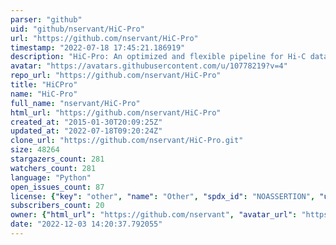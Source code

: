 ```yaml
---
parser: "github"
uid: "github/nservant/HiC-Pro"
url: "https://github.com/nservant/HiC-Pro"
timestamp: "2022-07-18 17:45:21.186919"
description: "HiC-Pro: An optimized and flexible pipeline for Hi-C data processing"
avatar: "https://avatars.githubusercontent.com/u/10778219?v=4"
repo_url: "https://github.com/nservant/HiC-Pro"
title: "HiCPro"
name: "HiC-Pro"
full_name: "nservant/HiC-Pro"
html_url: "https://github.com/nservant/HiC-Pro"
created_at: "2015-01-30T20:09:25Z"
updated_at: "2022-07-18T09:20:24Z"
clone_url: "https://github.com/nservant/HiC-Pro.git"
size: 48264
stargazers_count: 281
watchers_count: 281
language: "Python"
open_issues_count: 87
license: {"key": "other", "name": "Other", "spdx_id": "NOASSERTION", "url": null, "node_id": "MDc6TGljZW5zZTA="}
subscribers_count: 20
owner: {"html_url": "https://github.com/nservant", "avatar_url": "https://avatars.githubusercontent.com/u/10778219?v=4", "login": "nservant", "type": "User"}
date: "2022-12-03 14:20:37.792055"
---
```

